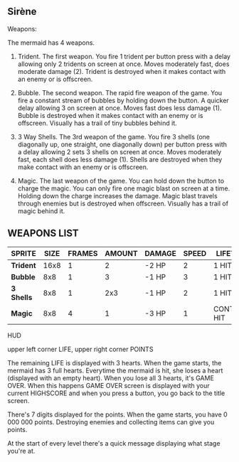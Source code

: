 ## Sirène


Weapons: 

The mermaid has 4 weapons. 

1. Trident. The first weapon. You fire 1 trident per button press with a delay allowing only 2 tridents on screen at once. Moves moderately fast, does moderate damage (2). Trident is destroyed when it makes contact with an enemy or is offscreen.

2. Bubble. The second weapon. The rapid fire weapon of the game. You fire a constant stream of bubbles by holding down the button. A quicker delay allowing 3 on screen at once. Moves fast does less damage (1). Bubble is destroyed when it makes contact with an enemy or is offscreen. Visually has a trail of tiny bubbles behind it. 

3. 3 Way Shells. The 3rd weapon of the game. You fire 3 shells (one diagonally up, one straight, one diagonally down) per button press with a delay allowing 2 sets 3 shells on screen at once. Moves moderately fast, each shell does less damage (1). Shells are destroyed when they make contact with an enemy or is offscreen.

4. Magic. The last weapon of the game. You can hold down the button to charge the magic. You can only fire one magic blast on screen at a time. Holding down the charge increases the damage. Magic blast travels through enemies but is destroyed when offscreen. Visually has a trail of magic behind it.


## WEAPONS LIST
| **SPRITE** | **SIZE** | **FRAMES** | **AMOUNT** | **DAMAGE** | **SPEED** | **LIFETIME** |
| ---        | ---      | ---        | ---       | ---             | ---             | ---             |
| **Trident** | 16x8 | 1 | 2 | -2 HP | 2 | 1 HIT |
| **Bubble** | 8x8 | 1 | 3 | -1 HP | 3 | 1 HIT |
| **3 Shells** | 8x8 | 1 | 2x3 | -1 HP | 2 | 1 HIT |
| **Magic** | 8x8 | 4 | 1 | -3 HP | 1 | CONTINUE HIT |

HUD

upper left corner LIFE, upper right corner POINTS

The remaining LIFE is displayed with 3 hearts. When the game starts, the mermaid has 3 full hearts. Everytime the mermaid is hit, she loses a heart (displayed with an empty heart). When you lose all 3 hearts, it's GAME OVER. When this happens GAME OVER screen is displayed with your current HIGHSCORE and when you press a button, you go back to the title screen. 

There's 7 digits displayed for the points. When the game starts, you have 0 000 000 points. Destroying enemies and collecting items can give you points. 

At the start of every level there's a quick message displaying what stage you're at. 
